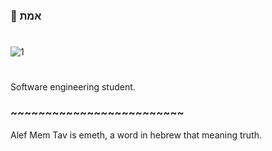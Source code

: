 ### 🌅 אמת 
#
![1](https://lh3.googleusercontent.com/pw/AM-JKLVpgzv_VFrgzsOZ9kJ_crvpxWZVafTMF5ZdtsoTxer3D-7fikSvTqQhQhOZ5NgUP8pEnnQIfR_t5Pdf7th2Vm2ZH398gmcym95OYzdBBdhy5-E9juxxZP9wDevdXdVwC_wZgRYxY495jvNZcmTaRb_8bg=w1176-h661-no?authuser=0n)
#
Software engineering student.
### ~~~~~~~~~~~~~~~~~~~~~~~~~
Alef Mem Tav is emeth, a word in hebrew that meaning truth.
